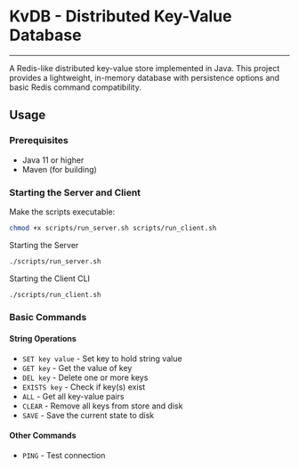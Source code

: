 # KvDB - Distributed Key-Value Database

---

A Redis-like distributed key-value store implemented in Java. 
This project provides a lightweight, in-memory database with persistence options and basic Redis command compatibility.


## Usage

### Prerequisites
- Java 11 or higher
- Maven (for building)

### Starting the Server and Client

Make the scripts executable:
```bash
chmod +x scripts/run_server.sh scripts/run_client.sh
```

Starting the Server

```bash
./scripts/run_server.sh
```

Starting the Client CLI

```bash
./scripts/run_client.sh
```

### Basic Commands

#### String Operations

- `SET key value` - Set key to hold string value
- `GET key` - Get the value of key
- `DEL key` - Delete one or more keys
- `EXISTS key` - Check if key(s) exist
- `ALL` - Get all key-value pairs
- `CLEAR` - Remove all keys from store and disk
- `SAVE` - Save the current state to disk

#### Other Commands
- `PING` - Test connection
